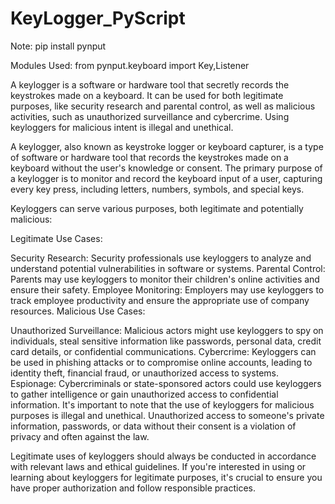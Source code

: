 # KeyLogger_PyScript

Note:
pip install pynput

Modules Used:
from pynput.keyboard import Key,Listener

A keylogger is a software or hardware tool that secretly records the keystrokes made on a keyboard. It can be used for both legitimate purposes, like security research and parental control, as well as malicious activities, such as unauthorized surveillance and cybercrime. Using keyloggers for malicious intent is illegal and unethical.

A keylogger, also known as keystroke logger or keyboard capturer, is a type of software or hardware tool that records the keystrokes made on a keyboard without the user's knowledge or consent. The primary purpose of a keylogger is to monitor and record the keyboard input of a user, capturing every key press, including letters, numbers, symbols, and special keys.

Keyloggers can serve various purposes, both legitimate and potentially malicious:

Legitimate Use Cases:

Security Research: Security professionals use keyloggers to analyze and understand potential vulnerabilities in software or systems.
Parental Control: Parents may use keyloggers to monitor their children's online activities and ensure their safety.
Employee Monitoring: Employers may use keyloggers to track employee productivity and ensure the appropriate use of company resources.
Malicious Use Cases:

Unauthorized Surveillance: Malicious actors might use keyloggers to spy on individuals, steal sensitive information like passwords, personal data, credit card details, or confidential communications.
Cybercrime: Keyloggers can be used in phishing attacks or to compromise online accounts, leading to identity theft, financial fraud, or unauthorized access to systems.
Espionage: Cybercriminals or state-sponsored actors could use keyloggers to gather intelligence or gain unauthorized access to confidential information.
It's important to note that the use of keyloggers for malicious purposes is illegal and unethical. Unauthorized access to someone's private information, passwords, or data without their consent is a violation of privacy and often against the law.

Legitimate uses of keyloggers should always be conducted in accordance with relevant laws and ethical guidelines. If you're interested in using or learning about keyloggers for legitimate purposes, it's crucial to ensure you have proper authorization and follow responsible practices.
